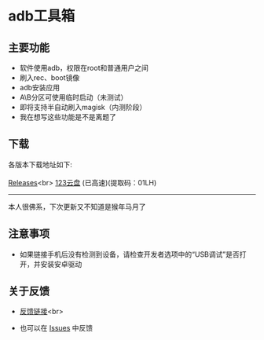 # adb工具箱
## 主要功能
- 软件使用adb，权限在root和普通用户之间
- 刷入rec、boot镜像
- adb安装应用
- A\B分区可使用临时启动（未测试）
- 即将支持半自动刷入magisk（内测阶段）
- 我在想写这些功能是不是离题了
## 下载
各版本下载地址如下: <br>
<br>
[Releases](https://github.com/luodyfdg/adbtools/releases "https://github.com/luodyfdg/adbtools/releases")<br>
[123云盘](https://www.123pan.com/s/XBLRVv-J5wHv "https://www.123pan.com/s/XBLRVv-J5wHv") (已高速)(提取码：01LH)

---

本人很佛系，下次更新又不知道是猴年马月了

## 注意事项
- 如果链接手机后没有检测到设备，请检查开发者选项中的“USB调试”是否打开，并安装安卓驱动

## 关于反馈
- [反馈链接](https://support.qq.com/products/410627 "https://support.qq.com/products/410627")<br>

- 也可以在
[Issues](https://github.com/luodyfdg/adbtools/issues "https://github.com/luodyfdg/adbtools/issues") 中反馈
